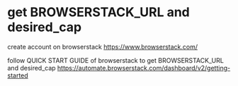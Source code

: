 # get BROWSERSTACK_URL and desired_cap
create account on browserstack
    https://www.browserstack.com/

follow QUICK START GUIDE of browserstack to get BROWSERSTACK_URL and desired_cap
    https://automate.browserstack.com/dashboard/v2/getting-started

